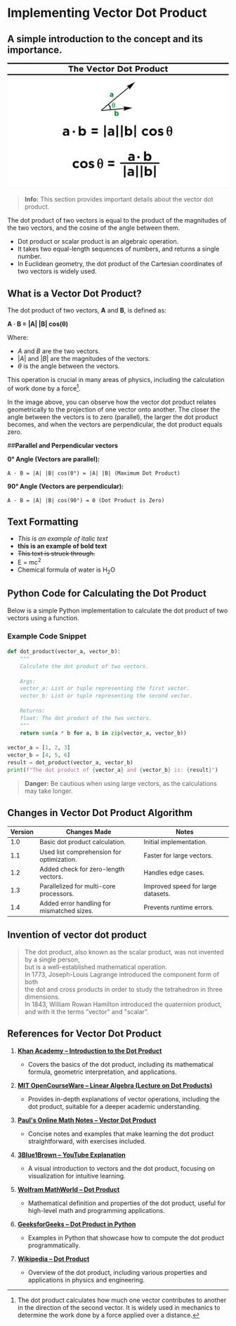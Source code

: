 # **Implementing Vector Dot Product**
## **A simple introduction to the concept and its importance.**

![vector product](https://github.com/Asityadav1234/gitass4898/blob/main/vector.png?raw=true)
</br>

> **Info:** This section provides important details about the vector dot product.
    
The dot product of two vectors is equal to the product of the magnitudes of the two vectors, 
and the cosine of the angle between them.
- Dot product or scalar product is an algebraic operation.
- It takes two equal-length sequences of numbers, and returns a single number.
- In Euclidean geometry, the dot product of the Cartesian coordinates of two vectors is widely used.

## **What is a Vector Dot Product?**
The dot product of two vectors, **A** and **B**, is defined as:
<p><b>A · B = |A| |B| cos(θ)</b></p>

Where:
- $A$ and $B$ are the two vectors.
- $|A|$ and $|B|$ are the magnitudes of the vectors.
- $\theta$ is the angle between the vectors.

This operation is crucial in many areas of physics, including the calculation of work done by a force[^1].
[^1]: The dot product calculates how much one vector contributes to another in the direction of the second vector. It is widely used in mechanics to determine the work done by a force applied over a distance.

In the image above, you can observe how the vector dot product relates geometrically to the projection of one vector onto another. The closer the angle between the vectors is to zero (parallel), the larger the dot product becomes, and when the vectors are perpendicular, the dot product equals zero.

##**Parallel and Perpendicular vectors**
<p><strong>0° Angle (Vectors are parallel):</strong></p>
<p><code>A &middot; B = |A| |B| cos(0&deg;) = |A| |B| (Maximum Dot Product)</code></p>

<p><strong>90° Angle (Vectors are perpendicular):</strong></p>
<p><code>A &middot; B = |A| |B| cos(90&deg;) = 0 (Dot Product is Zero)</code></p>

## **Text Formatting**
- _This is an example of italic text_
- **this is an example of bold text**
- ~~This text is struck through.~~
- E = mc<sup>2</sup>
- Chemical formula of water is H<sub>2</sub>O

## **Python Code for Calculating the Dot Product**

Below is a simple Python implementation to calculate the dot product of two vectors using a function.

### **Example Code Snippet**

```python
def dot_product(vector_a, vector_b):
    """
    Calculate the dot product of two vectors.
    
    Args:
    vector_a: List or tuple representing the first vector.
    vector_b: List or tuple representing the second vector.
    
    Returns:
    float: The dot product of the two vectors.
    """
    return sum(a * b for a, b in zip(vector_a, vector_b))

vector_a = [1, 2, 3]
vector_b = [4, 5, 6]
result = dot_product(vector_a, vector_b)
print(f"The dot product of {vector_a} and {vector_b} is: {result}")
```
> **Danger:** Be cautious when using large vectors, as the calculations may take longer.

## **Changes in Vector Dot Product Algorithm**

| Version | Changes Made                                   | Notes                             |
|---------|-----------------------------------------------|-----------------------------------|
| 1.0     | Basic dot product calculation.                | Initial implementation.           |
| 1.1     | Used list comprehension for optimization.     | Faster for large vectors.         |
| 1.2     | Added check for zero-length vectors.          | Handles edge cases.               |
| 1.3     | Parallelized for multi-core processors.       | Improved speed for large datasets.|
| 1.4     | Added error handling for mismatched sizes.    | Prevents runtime errors.         |



## **Invention of vector dot product**
> The dot product, also known as the scalar product, was not invented by a single person,</br>
> but is a well-established mathematical operation.</br>
> In 1773, Joseph-Louis Lagrange introduced the component form of both</br>
> the dot and cross products in order to study the tetrahedron in three dimensions.</br>
> In 1843, William Rowan Hamilton introduced the quaternion product, and with it the terms "vector" and "scalar".</br> 

## **References for Vector Dot Product**

1. **[Khan Academy – Introduction to the Dot Product](https://www.khanacademy.org/math/linear-algebra/vectors-and-spaces/dot-cross-products/v/vector-dot-product-and-vector-length)**
   - Covers the basics of the dot product, including its mathematical formula, geometric interpretation, and applications.

2. **[MIT OpenCourseWare – Linear Algebra (Lecture on Dot Products)](https://ocw.mit.edu/courses/mathematics/18-06-linear-algebra-spring-2010/)**
   - Provides in-depth explanations of vector operations, including the dot product, suitable for a deeper academic understanding.

3. **[Paul's Online Math Notes – Vector Dot Product](https://tutorial.math.lamar.edu/classes/calciii/dotproduct.aspx)**
   - Concise notes and examples that make learning the dot product straightforward, with exercises included.

4. **[3Blue1Brown – YouTube Explanation](https://www.youtube.com/watch?v=LyGKycYT2v0)**
   - A visual introduction to vectors and the dot product, focusing on visualization for intuitive learning.

5. **[Wolfram MathWorld – Dot Product](https://mathworld.wolfram.com/DotProduct.html)**
   - Mathematical definition and properties of the dot product, useful for high-level math and programming applications.

6. **[GeeksforGeeks – Dot Product in Python](https://www.geeksforgeeks.org/dot-product-and-cross-product-in-python/)**
   - Examples in Python that showcase how to compute the dot product programmatically.

7. **[Wikipedia – Dot Product](https://en.wikipedia.org/wiki/Dot_product)**
   - Overview of the dot product, including various properties and applications in physics and engineering.

